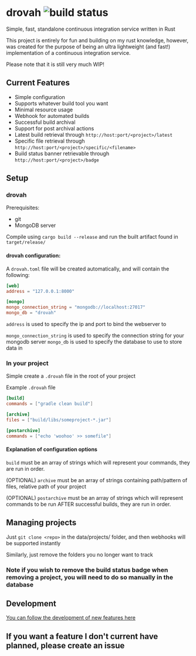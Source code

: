 # drovah ![build status](https://ci.husk.pro/drovah/badge)
Simple, fast, standalone continuous integration service written in Rust

This project is entirely for fun and building on my rust knowledge,
however, was created for the purpose of being an ultra lightweight (and fast!) implementation of a continuous integration service.

Please note that it is still very much WIP!

## Current Features

- Simple configuration
- Supports whatever build tool you want
- Minimal resource usage
- Webhook for automated builds
- Successful build archival
- Support for post archival actions
- Latest build retrieval through ``http://host:port/<project>/latest``
- Specific file retrieval through ``http://host:port/<project>/specific/<filename>``
- Build status banner retrievable through ``http://host:port/<project>/badge``
 
## Setup

### drovah
Prerequisites:
- git
- MongoDB server

Compile using ``cargo build --release`` 
and run the built artifact found in ``target/release/``

#### drovah configuration:
A ``drovah.toml`` file will be created automatically, and will contain the following:

```toml
[web]
address = "127.0.0.1:8000"

[mongo]
mongo_connection_string = "mongodb://localhost:27017"
mongo_db = "drovah"
```

``address`` is used to specify the ip and port to bind the webserver to

``mongo_connection_string`` is used to specify the connection string for your mongodb server
``mongo_db`` is used to specify the database to use to store data in

### In your project
Simple create a ``.drovah`` file in the root of your project

Example ``.drovah`` file

```toml
[build]
commands = ["gradle clean build"]

[archive]
files = ["build/libs/someproject-*.jar"]

[postarchive]
commands = ["echo 'woohoo' >> somefile"]
```

#### Explanation of configuration options
``build`` must be an array of strings which will represent your commands, they are run in order.

(OPTIONAL) ``archive`` must be an array of strings containing path/pattern of files, relative path of your project

(OPTIONAL) ``postarchive`` must be an array of strings which will represent commands to be run AFTER successful builds, they are run in order.

## Managing projects

Just ``git clone <repo>`` in the data/projects/ folder, and then webhooks will be supported instantly

Similarly, just remove the folders you no longer want to track

### Note if you wish to remove the build status badge when removing a project, you will need to do so manually in the database

## Development
[You can follow the development of new features here](https://github.com/Huskehhh/drovah/projects/2)

## If you want a feature I don't current have planned, please create an issue